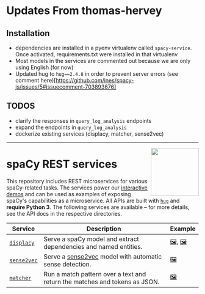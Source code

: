 
# Updates From thomas-hervey
## Installation
- dependencies are installed in a pyenv virtualenv called `spacy-service`. Once activated, requirements.txt were installed in that virtualenv
- Most models in the services are commented out because we are only using English (for now)
- Updated hug to `hug==2.4.8` in order to prevent server errors (see comment here)[https://github.com/ines/spacy-js/issues/5#issuecomment-703893676]


## TODOS
- clarify the responses in `query_log_analysis` endpoints
- expand the endpoints in `query_log_analysis`
- dockerize existing services (displacy, matcher, sense2vec)

---
<a href="https://explosion.ai"><img src="https://explosion.ai/assets/img/logo.svg" width="125" height="125" align="right" /></a>

# spaCy REST services

This repository includes REST microservices for various spaCy-related tasks. The
services power our [interactive demos](https://explosion.ai/demos) and can be
used as examples of exposing spaCy's capabilities as a microservice. All APIs
are built with [`hug`](https://github.com/timothycrosley/hug) and
**require Python 3**. The following services are available – for more details,
see the API docs in the respective directories.

| Service | Description | Example |
| --- | --- | -- |
| [`displacy`](displacy) | Serve a spaCy model and extract dependencies and named entities. | [🖼](https://explosion.ai/demos/displacy), [🖼](https://explosion.ai/demos/displacy-ent)|
| [`sense2vec`](sense2vec) | Serve a [sense2vec](https://github.com/explosion/sense2vec) model with automatic sense detection. | [🖼](https://explosion.ai/demos/sense2vec)
| [`matcher`](matcher) | Run a match pattern over a text and return the matches and tokens as JSON. | [🖼](https://explosion.ai/demos/matcher) |
